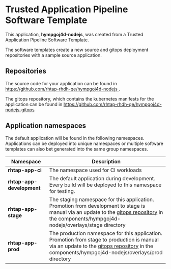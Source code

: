 # Trusted Application Pipeline Software Template

This application, **hympgoj4d-nodejs**, was created from a Trusted Application Pipeline Software Template.

The software templates create a new source and gitops deployment repositories with a sample source application. 

## Repositories

The source code for your application can be found in [https://github.com/rhtap-rhdh-qe/hympgoj4d-nodejs ](https://github.com/rhtap-rhdh-qe/hympgoj4d-nodejs ).
 
The gitops repository, which contains the kubernetes manifests for the application can be found in 
[https://github.com/rhtap-rhdh-qe/hympgoj4d-nodejs-gitops ](https://github.com/rhtap-rhdh-qe/hympgoj4d-nodejs-gitops ) 

## Application namespaces 

The default application will be found in the following namespaces. Applications can be deployed into unique namespaces or multiple software templates can also bet generated into the same group namespaces.  

|  Namespace   |  Description   |  
| -------- | -------- |
| **rhtap-app-ci** | The namespace used for CI workloads |
| **rhtap-app-development** | The default application during development. Every build will be deployed to this namespace for testing. |
| **rhtap-app-stage** | The staging namespace for this application. Promotion from development to stage is manual via an update to the [gitops repository](https://github.com/rhtap-rhdh-qe/hympgoj4d-nodejs-gitops ) in the components/hympgoj4d-nodejs/overlays/stage directory |
| **rhtap-app-prod** | The production namespace for this application. Promotion from stage to production is manual via an update to the [gitops repository](https://github.com/rhtap-rhdh-qe/hympgoj4d-nodejs-gitops ) in the components/hympgoj4d-nodejs/overlays/prod directory |